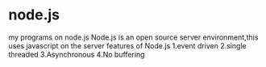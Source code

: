 # node.js
my programs on node.js
Node.js is an open source server environment,this uses javascript on the server
features of Node.js
1.event driven
2.single threaded
3.Asynchronous
4.No buffering
